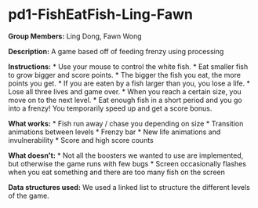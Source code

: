 pd1-FishEatFish-Ling-Fawn
=========================

**Group Members:**
Ling Dong, Fawn Wong

**Description:** 
A game based off of feeding frenzy using processing

**Instructions:**
	* Use your mouse to control the white fish.
	* Eat smaller fish to grow bigger and score points.
	* The bigger the fish you eat, the more points you get.
	* If you are eaten by a fish larger than you, you lose a life.
	* Lose all three lives and game over.
	* When you reach a certain size, you move on to the next level.
	* Eat enough fish in a short period and you go into a frenzy! You temporarily speed up and get a score bonus.

**What works:**
	* Fish run away / chase you depending on size
	* Transition animations between levels
	* Frenzy bar
	* New life animations and invulnerability
	* Score and high score counts

**What doesn't:**
	* Not all the boosters we wanted to use are implemented, but otherwise the game runs with few bugs
	* Screen occasionally flashes when you eat something and there are too many fish on the screen

**Data structures used:**
We used a linked list to structure the different levels of the game.
